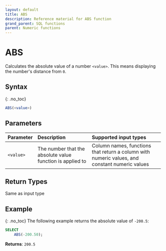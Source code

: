 ```yaml
---
layout: default
title: ABS
description: Reference material for ABS function
grand_parent: SQL functions
parent: Numeric functions
---
```


# ABS

Calculates the absolute value of a number `<value>`. This means displaying the number's distance from `0`. 

## Syntax
{: .no_toc}

```sql
ABS(<value>)
```
## Parameters 
| Parameter | Description                                                                                                         | Supported input types |
| :--------- | :------------------------------------------------------------------------------------------------------------------- | :-------------------|
| `<value>`   | The number that the absolute value function is applied to | Column names, functions that return a column with numeric values, and constant numeric values |

## Return Types 
Same as input type

## Example
{: .no_toc}
The following example returns the absolute value of `-200.5`:
```sql
SELECT
    ABS(-200.50);
```

**Returns**: `200.5`
